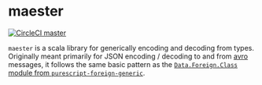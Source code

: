 # maester

[![CircleCI master](https://img.shields.io/circleci/project/github/mcoffin/maester/master.svg)](https://circleci.com/gh/mcoffin/maester)

`maester` is a scala library for generically encoding and decoding from types. Originally meant primarily for JSON encoding / decoding to and from [avro](http://avro.apache.org/) messages, it follows the same basic pattern as the [`Data.Foreign.Class` module from `purescript-foreign-generic`](https://pursuit.purescript.org/packages/purescript-foreign-generic/4.3.0/docs/Data.Foreign.Class).
